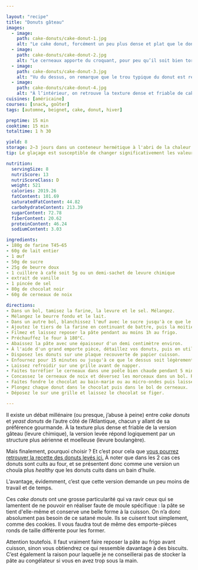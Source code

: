 ```yaml
---

layout: "recipe"
title: "Donuts gâteau"
images:
  - image:
    path: cake-donuts/cake-donut-1.jpg
    alt: "Le cake donut, forcément un peu plus dense et plat que le donut levé, s’associe particulièrement bien au glaçage chocolat avec des éclats de cerneaux."
  - image:
    path: cake-donuts/cake-donut-2.jpg
    alt: "Le cerneaux apporte du croquant, pour peu qu’il soit bien torréfié et intégré au chocolat."
  - image:
    path: cake-donuts/cake-donut-3.jpg
    alt: "Vu du dessus, on remarque que le trou typique du donut est resté bien net. La pâte se tient toute seule à la cuisson, sans besoin de moule."
  - image:
    path: cake-donuts/cake-donut-4.jpg
    alt: "À l’intérieur, on retrouve la texture dense et friable de cake. Certains adorent, d’autres détestent, les vrais savent."
cuisines: [américaine]
courses: [snack, goûter]
tags: [automne, beignet, cake, donut, hiver]

preptime: 15 min
cooktime: 15 min
totaltime: 1 h 30

yield: 8
storage: 2–3 jours dans un conteneur hermétique à l'abri de la chaleur et de la lumière. 2–3 mois au congélateur
tip: Le glaçage est susceptible de changer significativement les valeurs nutritionnelles. Ici, le chocolat et le cerneaux augmentent pas mal le chiffre des matières grasses. Vous pouvez donc largement économiser à ce niveau en réalisant un autre glaçage moins riche et décadent.

nutrition:
  servingSize: 8
  nutriScore: 13
  nutriScoreClass: D
  weight: 521
  calories: 2019.26
  fatContent: 101.69
  saturatedFatContent: 44.82
  carbohydrateContent: 213.39
  sugarContent: 72.78
  fiberContent: 20.62
  proteinContent: 46.24
  sodiumContent: 3.03

ingredients:
- 180g de farine T45–65
- 60g de lait entier
- 1 œuf
- 50g de sucre
- 25g de beurre doux
- 1 cuillère à café soit 5g ou un demi-sachet de levure chimique
- extrait de vanille
- 1 pincée de sel
- 80g de chocolat noir
- 60g de cerneaux de noix

directions:
- Dans un bol, tamisez la farine, la levure et le sel. Mélangez. 
- Mélangez le beurre fondu et le lait.
- Dans un autre bol, blanchissez l'œuf avec le sucre jusqu'à ce que le mélange ait doublé de volume. 
- Ajoutez le tiers de la farine en continuant de battre, puis la moitié du mélange lait-beurre, et alternez jusqu'à épuisement des ingrédients.
- Filmez et laissez reposer la pâte pendant au moins 1h au frigo. 
- Préchauffez le four à 180°C.
- Abaissez la pâte avec une épaisseur d'un demi centimètre environ. 
- À l'aide d'un grand emporte pièce, détaillez vos donuts, puis en utilisant un plus petit emporte-pièce, réalisez le trou du donut au centre de vos beignets. 
- Disposez les donuts sur une plaque recouverte de papier cuisson.
- Enfournez pour 15 minutes ou jusqu'à ce que le dessus soit légèrement doré. 
- Laissez refroidir sur une grille avant de napper.
- Faites torréfier le cerneaux dans une poêle bien chaude pendant 5 minutes en remuant de temps en temps. 
- Concassez le cerneaux de noix et déversez les morceaux dans un bol. Réservez.
- Faites fondre le chocolat au bain-marie ou au micro-ondes puis laissez le refroidir un peu. 
- Plongez chaque donut dans le chocolat puis dans le bol de cerneaux.
- Déposez le sur une grille et laissez le chocolat se figer.

---
```


Il existe un débat millénaire (ou presque, j’abuse à peine) entre <i lang="en">cake donuts</i> et <i lang="en">yeast donuts</i> de l’autre côté de l’Atlantique, chacun y allant de sa préférence gourmande. À la texture plus dense et friable de la version gâteau (levure chimique), la version levée répond logiquement par un structure plus aérienne et moelleuse (levure boulangère). 

Mais finalement, pourquoi choisir&nbsp;? Et c’est pour cela que [vous pourrez retrouver la recette des donuts levés ici.](yeast-donuts.html) À noter que dans les 2 cas ces donuts sont cuits au four, et se présentent donc comme une version un chouïa plus <i lang="en">healthy</i> que les donuts cuits dans un bain d’huile.

L’avantage, évidemment, c’est que cette version demande un peu moins de travail et de temps.

Ces <i lang="en">cake donuts</i> ont une grosse particularité qui va ravir ceux qui se lamentent de ne pouvoir en réaliser faute de moule spécifique&nbsp;: la pâte se tient d'elle-même et conserve une belle forme à la cuisson. On n’a donc absolument pas besoin de ce satané moule. Ils se cuisent tout simplement, comme des cookies. Il vous faudra tout de même des emporte-pièces ronds de taille différente pour les former.

Attention toutefois. Il faut vraiment faire reposer la pâte au frigo avant cuisson, sinon vous obtiendrez ce qui ressemble davantage à des biscuits. C’est également la raison pour laquelle je ne conseillerai pas de stocker la pâte au congélateur si vous en avez trop sous la main.